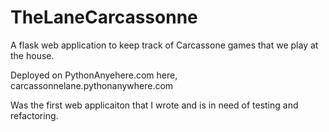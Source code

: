 # TheLaneCarcassonne

A flask web application to keep track of Carcassone games that we play at the house.

Deployed on PythonAnyehere.com here, carcassonnelane.pythonanywhere.com

Was the first web applicaiton that I wrote and is in need of testing and refactoring.
